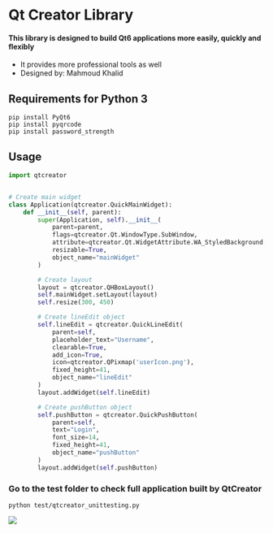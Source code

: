# Qt Creator Library
#### This library is designed to build Qt6 applications more easily, quickly and flexibly
- It provides more professional tools as well
- Designed by: Mahmoud Khalid

## Requirements for Python 3
    pip install PyQt6
    pip install pyqrcode
    pip install password_strength

## Usage
```python
import qtcreator


# Create main widget
class Application(qtcreator.QuickMainWidget):
    def __init__(self, parent):
        super(Application, self).__init__(
            parent=parent,
            flags=qtcreator.Qt.WindowType.SubWindow,
            attribute=qtcreator.Qt.WidgetAttribute.WA_StyledBackground,
            resizable=True,
            object_name="mainWidget"
        )

        # Create layout
        layout = qtcreator.QHBoxLayout()
        self.mainWidget.setLayout(layout)
        self.resize(300, 450)

        # Create lineEdit object
        self.lineEdit = qtcreator.QuickLineEdit(
            parent=self,
            placeholder_text="Username",
            clearable=True,
            add_icon=True,
            icon=qtcreator.QPixmap('userIcon.png'),
            fixed_height=41,
            object_name="lineEdit"
        )
        layout.addWidget(self.lineEdit)

        # Create pushButton object
        self.pushButton = qtcreator.QuickPushButton(
            parent=self,
            text="Login",
            font_size=14,
            fixed_height=41,
            object_name="pushButton"
        )
        layout.addWidget(self.pushButton)
```

### Go to the test folder to check full application built by QtCreator
    python test/qtcreator_unittesting.py

![](D:\Walletika\qtcreator-repo\2022-07-07_225608.png)